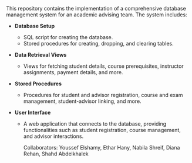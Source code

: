 
This repository contains the implementation of a comprehensive database management system for an academic advising team. The system includes:

- **Database Setup**
  - SQL script for creating the database.
  - Stored procedures for creating, dropping, and clearing tables.

- **Data Retrieval Views**
  - Views for fetching student details, course prerequisites, instructor assignments, payment details, and more.

- **Stored Procedures**
  - Procedures for student and advisor registration, course and exam management, student-advisor linking, and more.

- **User Interface**
  - A web application that connects to the database, providing functionalities such as student registration, course management, and advisor interactions.
 
    Collaborators: Youssef Elshamy, Ethar Hany, Nabila Shreif, Diana Rehan, Shahd Abdelkhalek 

